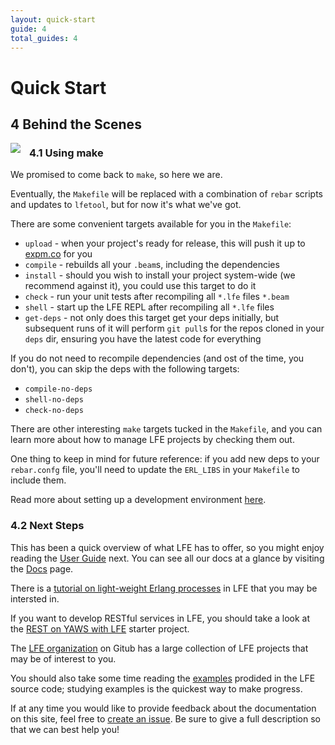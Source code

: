 ```yaml
---
layout: quick-start
guide: 4
total_guides: 4
---
```

# Quick Start

## 4 Behind the Scenes

<img src="https://raw.github.com/lfe/lfe.github.io/master/images/smash.jpg"
     style="float: left; padding-right: 1em;">

### 4.1 Using make

We promised to come back to ``make``, so here we are.

Eventually, the ``Makefile`` will be replaced with a combination of ``rebar``
scripts and updates to ``lfetool``, but for now it's what we've got.

There are some convenient targets available for you in the ``Makefile``:

* ``upload`` - when your project's ready for release, this will push it up to
  <a href="http://expm.co/">expm.co</a> for you
* ``compile`` - rebuilds all your ``.beam``s, including the dependencies
* ``install`` - should you wish to install your project system-wide (we recommend
  against it), you could use this target to do it
* ``check`` - run your unit tests after recompiling all ``*.lfe`` files ``*.beam``
* ``shell`` - start up the LFE REPL after recompiling all ``*.lfe`` files
* ``get-deps`` - not only does this target get your deps initially, but subsequent
  runs of it will perform ``git pull``s for the repos cloned in your ``deps``
  dir, ensuring you have the latest code for everything

If you do not need to recompile dependencies (and ost of the time, you don't),
you can skip the deps with the following targets:

* ``compile-no-deps``
* ``shell-no-deps``
* ``check-no-deps``

There are other interesting ``make`` targets tucked in the ``Makefile``, and
you can learn more about how to manage LFE projects by checking them out.

One thing to keep in mind for future reference: if you add new deps to your
``rebar.confg`` file, you'll need to update the ``ERL_LIBS`` in your
``Makefile`` to include them.

Read more about setting up a development environment
<a href="http://lfe.github.io/user-guide/intro/4.html">here</a>.


### 4.2 Next Steps

This has been a quick overview of what LFE has to offer, so you might enjoy
reading the <a href="/user-guide/intro/1.html">User Guide</a>
next. You can see all our docs at a glance by visiting the
<a href="/docs.html">Docs</a> page.

There is a <a href="http://lfe.github.io/tutorials/processes/1.html">tutorial
on light-weight Erlang processes</a> in LFE that you may be intersted in.

If you want to develop RESTful services in LFE, you should take a look at the
<a href="https://github.com/lfe/yaws-rest-starter">REST on YAWS with LFE</a>
starter project.

The <a href="https://github.com/lfe">LFE organization</a> on Gitub has a large
collection of LFE projects that may be of interest to you.

You should also take some time reading the
<a href="https://github.com/rvirding/lfe">examples</a> prodided in the LFE
source code; studying examples is the quickest way to make progress.

If at any time you would like to provide feedback about the documentation on
this site, feel free to
<a href="https://github.com/lfe/lfe.github.io/issues">create an issue</a>. Be
sure to give a full description so that we can best help you!
